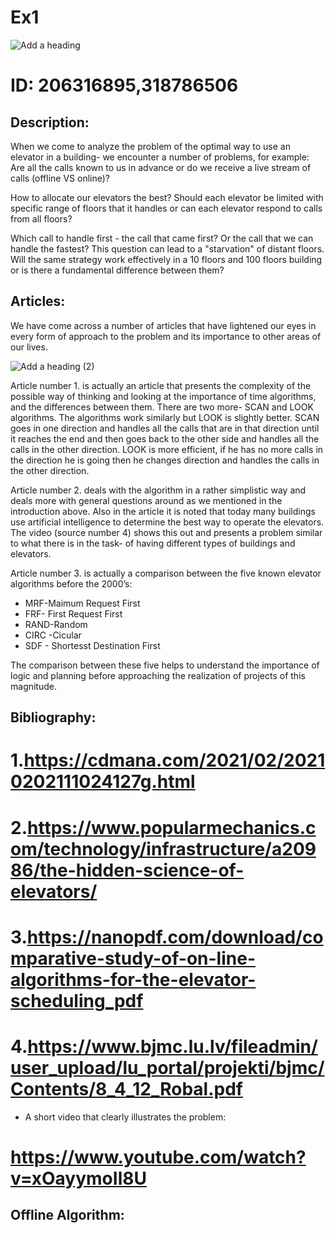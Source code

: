 # Ex1     
![Add a heading](https://user-images.githubusercontent.com/93159965/142401078-a0e123fc-2079-425a-9c84-d065401279c1.png)
                           
# ID: 206316895,318786506
## Description:

When we come to analyze the problem of the optimal way to use an elevator in a building- we encounter a number of  problems, for example:
  Are all the calls known to us in advance or do we receive a live stream of calls (offline VS online)?
 
  
How to allocate our elevators the best? Should each elevator be limited with specific  range of floors that it handles or can each elevator respond to calls from all floors?

Which call to handle first - the call that came first? Or the call that we can handle the fastest? This question can lead to a "starvation" of distant floors.
Will the same strategy work effectively in a 10 floors and 100 floors building or is there a fundamental difference between them?

## Articles:

We have come across a number of articles that have lightened our eyes in every form of approach to the problem and its importance to other areas of our lives.

![Add a heading (2)](https://user-images.githubusercontent.com/93159965/142402726-aff88a2a-b157-4b99-97b2-f37270e0a468.png)

Article number 1. is actually an article that presents the complexity of the possible way of thinking and looking at the importance of time algorithms, and the differences between them.
There are two more- SCAN and LOOK algorithms.
The algorithms work similarly but LOOK is slightly better. SCAN goes in one direction and handles all the calls that are in that direction until it reaches the end and then goes back to the other side and handles all the calls in the other direction. LOOK is more efficient, if he has no more calls in the direction he is going then he changes direction and handles the calls in the other direction.

Article number 2. deals with the algorithm in a rather simplistic way and deals more with general questions around as we mentioned in the introduction above. Also in the article it is noted that today many buildings use artificial intelligence to determine the best way to operate the elevators.
 The video (source number 4) shows this out and presents a problem similar to what there is in the task- of having different types of buildings and elevators.
 
Article number 3. is actually a comparison between the five known elevator algorithms before the 2000’s:
- MRF-Maimum  Request First
- FRF- First Request First
- RAND-Random
- CIRC -Cicular
- SDF - Shortesst Destination First

The comparison between these five helps to understand the importance of logic and planning before approaching the realization of projects of this magnitude.

## Bibliography:


# 1.https://cdmana.com/2021/02/20210202111024127g.html

# 2.https://www.popularmechanics.com/technology/infrastructure/a20986/the-hidden-science-of-elevators/

# 3.https://nanopdf.com/download/comparative-study-of-on-line-algorithms-for-the-elevator-scheduling_pdf

# 4.https://www.bjmc.lu.lv/fileadmin/user_upload/lu_portal/projekti/bjmc/Contents/8_4_12_Robal.pdf 

- A short video that clearly illustrates the problem:
# https://www.youtube.com/watch?v=xOayymoIl8U
  
## Offline Algorithm:



